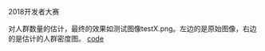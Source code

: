 2018开发者大赛

对人群数量的估计，最终的效果如测试图像testX.png。左边的是原始图像，右边的是估计的人群密度图。
[code](https://github.com/liyaoshun/CrowdCountingPY)
